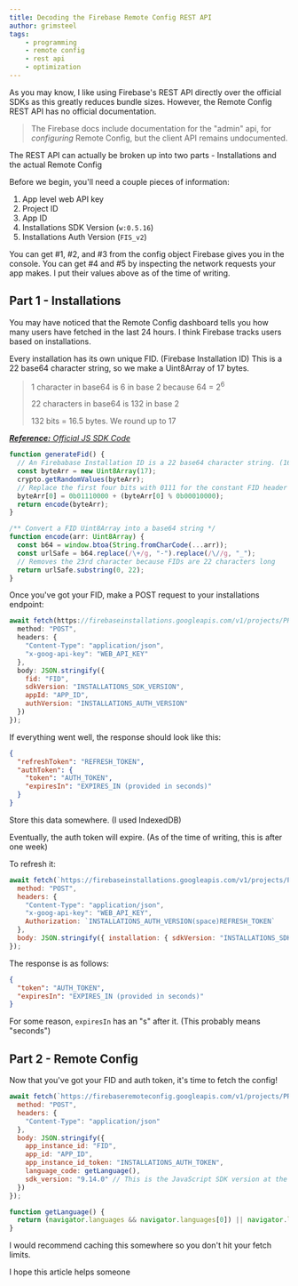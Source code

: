 ```yaml
---
title: Decoding the Firebase Remote Config REST API
author: grimsteel
tags:
    - programming
    - remote config
    - rest api
    - optimization
---
```


As you may know, I like using Firebase's REST API directly over the official SDKs as this greatly reduces bundle sizes. However, the Remote Config REST API has no official documentation.

> The Firebase docs include documentation for the "admin" api, for _configuring_ Remote Config, but the client API remains undocumented.

The REST API can actually be broken up into two parts - Installations and the actual Remote Config

Before we begin, you'll need a couple pieces of information:
1. App level web API key
2. Project ID
3. App ID
4. Installations SDK Version (`w:0.5.16`)
5. Installations Auth Version (`FIS_v2`)

You can get #1, #2, and #3 from the config object Firebase gives you in the console. You can get #4 and #5 by inspecting the network requests your app makes. I put their values above as of the time of writing.

## Part 1 - Installations
You may have noticed that the Remote Config dashboard tells you how many users have fetched in the last 24 hours. I think Firebase tracks users based on installations.

Every installation has its own unique FID. (Firebase Installation ID) This is a 22 base64 character string, so we make a Uint8Array of 17 bytes.

> 1 character in base64 is 6 in base 2 because 64 = 2<sup>6</sup>
> 
> 22 characters in base64 is 132 in base 2
> 
> 132 bits = 16.5 bytes. We round up to 17

_[**Reference:** Official JS SDK Code](https://github.com/firebase/firebase-js-sdk/blob/f5a17143b1930b7b7b45d431ad21f50b236e4f80/packages/installations/src/helpers/generate-fid.ts)_

```javascript
function generateFid() {
  // An Firebabase Installation ID is a 22 base64 character string. (16.5 bytes rounded up to 17)
  const byteArr = new Uint8Array(17);
  crypto.getRandomValues(byteArr);
  // Replace the first four bits with 0111 for the constant FID header
  byteArr[0] = 0b01110000 + (byteArr[0] % 0b00010000);
  return encode(byteArr);
}

/** Convert a FID Uint8Array into a base64 string */
function encode(arr: Uint8Array) {
  const b64 = window.btoa(String.fromCharCode(...arr));
  const urlSafe = b64.replace(/\+/g, "-").replace(/\//g, "_");
  // Removes the 23rd character because FIDs are 22 characters long
  return urlSafe.substring(0, 22);
}
```
Once you've got your FID, make a POST request to your installations endpoint:
```javascript
await fetch(https://firebaseinstallations.googleapis.com/v1/projects/PROJECT_ID/installations, {
  method: "POST",
  headers: {
    "Content-Type": "application/json",
    "x-goog-api-key": "WEB_API_KEY"
  },
  body: JSON.stringify({
    fid: "FID",
    sdkVersion: "INSTALLATIONS_SDK_VERSION",
    appId: "APP_ID",
    authVersion: "INSTALLATIONS_AUTH_VERSION"
  })
});
```
If everything went well, the response should look like this:
```json
{
  "refreshToken": "REFRESH_TOKEN",
  "authToken": {
    "token": "AUTH_TOKEN",
    "expiresIn": "EXPIRES_IN (provided in seconds)"
  }
}
```
Store this data somewhere. (I used IndexedDB)

Eventually, the auth token will expire. (As of the time of writing, this is after one week)

To refresh it:
```javascript
await fetch(`https://firebaseinstallations.googleapis.com/v1/projects/PROJECT_ID/FID/authTokens:generate`, {
  method: "POST",
  headers: {
    "Content-Type": "application/json",
    "x-goog-api-key": "WEB_API_KEY",
    Authorization: `INSTALLATIONS_AUTH_VERSION(space)REFRESH_TOKEN`
  },
  body: JSON.stringify({ installation: { sdkVersion: "INSTALLATIONS_SDK_VERSION", appId: "APP_ID" } })
});
```
The response is as follows:
```json
{
  "token": "AUTH_TOKEN",
  "expiresIn": "EXPIRES_IN (provided in seconds)"
}
```

For some reason, `expiresIn` has an "s" after it. (This probably means "seconds")

## Part 2 - Remote Config

Now that you've got your FID and auth token, it's time to fetch the config!
```javascript
await fetch(`https://firebaseremoteconfig.googleapis.com/v1/projects/PROJECT_ID/namespaces/firebase:fetch?key=WEB_API_KEY`, {
  method: "POST",
  headers: {
    "Content-Type": "application/json"
  },
  body: JSON.stringify({
    app_instance_id: "FID",
    app_id: "APP_ID",
    app_instance_id_token: "INSTALLATIONS_AUTH_TOKEN",
    language_code: getLanguage(),
    sdk_version: "9.14.0" // This is the JavaScript SDK version at the time of writing
  })
});

function getLanguage() {
  return (navigator.languages && navigator.languages[0]) || navigator.language || (navigator as unknown as { userLanguage?: string }).userLanguage || "en-US";
}
```

I would recommend caching this somewhere so you don't hit your fetch limits.

I hope this article helps someone

